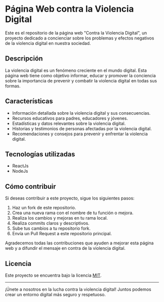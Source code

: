# Página Web contra la Violencia Digital

Este es el repositorio de la página web "Contra la Violencia Digital", un proyecto dedicado a concienciar sobre los problemas y efectos negativos de la violencia digital en nuestra sociedad.

## Descripción

La violencia digital es un fenómeno creciente en el mundo digital. Esta página web tiene como objetivo informar, educar y promover la conciencia sobre la importancia de prevenir y combatir la violencia digital en todas sus formas.

## Características

- Información detallada sobre la violencia digital y sus consecuencias.
- Recursos educativos para padres, educadores y jóvenes.
- Estadísticas y datos relevantes sobre la violencia digital.
- Historias y testimonios de personas afectadas por la violencia digital.
- Recomendaciones y consejos para prevenir y enfrentar la violencia digital.

## Tecnologías utilizadas

- ReactJs
- NodeJs

## Cómo contribuir

Si deseas contribuir a este proyecto, sigue los siguientes pasos:

1. Haz un fork de este repositorio.
2. Crea una nueva rama con el nombre de tu función o mejora.
3. Realiza los cambios y mejoras en tu rama local.
4. Realiza commits claros y descriptivos.
5. Sube tus cambios a tu repositorio fork.
6. Envía un Pull Request a este repositorio principal.

Agradecemos todas las contribuciones que ayuden a mejorar esta página web y a difundir el mensaje en contra de la violencia digital.

## Licencia

Este proyecto se encuentra bajo la licencia [MIT](LICENSE).

---

¡Únete a nosotros en la lucha contra la violencia digital! Juntos podemos crear un entorno digital más seguro y respetuoso.
